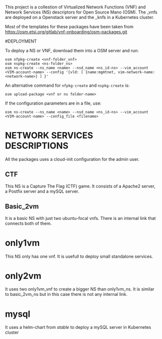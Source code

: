 

This project is a collestion of Virtualized Network Functions (VNF) and Network Services (NS) descriptors for Open Source Mano (OSM).
The _vnfs are deployed on a Openstack server and the _knfs in a Kubernetes cluster.

Most of the templates for these packages have been taken from https://osm.etsi.org/gitlab/vnf-onboarding/osm-packages.git

#DEPLOYMENT

To deploy a NS or VNF, download them into a OSM server and run:
```
osm nfpkg-create <vnf-folder_vnf>
osm nspkg-create <ns-folder_ns>
osm ns-create --ns_name <name> --nsd_name <ns_id-ns> --vim_account <VIM-account-name> --config '{vld: [ {name:mgmtnet, vim-network-name: <network-name>} ] }'
```
An alternative command for `nfpkg-create` and `nspkg-create` is:

```
osm upload-package <vnf or ns folder-name>
```

If the configuration parameters are in a file, use:
```
osm ns-create --ns_name <name> --nsd_name <ns_id-ns> --vim_account <VIM-account-name> --config_file <filename>
```
# NETWORK SERVICES DESCRIPTIONS
All the packages uses a cloud-init configuration for the admin user.

## CTF
This NS is a Capture The Flag (CTF) game. It consists of a Apache2 server, a Postfix server and a mySQL server.

## Basic_2vm
It is a basic NS with just two ubuntu-focal vnfs. There is an internal link that connects both of them.

# only1vm
This NS only has one vnf. It is usefull to deploy small standalone services.

# only2vm
It uses two only1vm_vnf to create a bigger NS than only1vm_ns. It is similar to basic_2vm_ns but in this case there is not any internal link.

# mysql
It uses a helm-chart from *stable* to deploy a mySQL server in Kubernetes cluster


